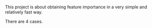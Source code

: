 This project is about obtaining feature importance in a very simple and relatively fast way.

There are 4 cases.
